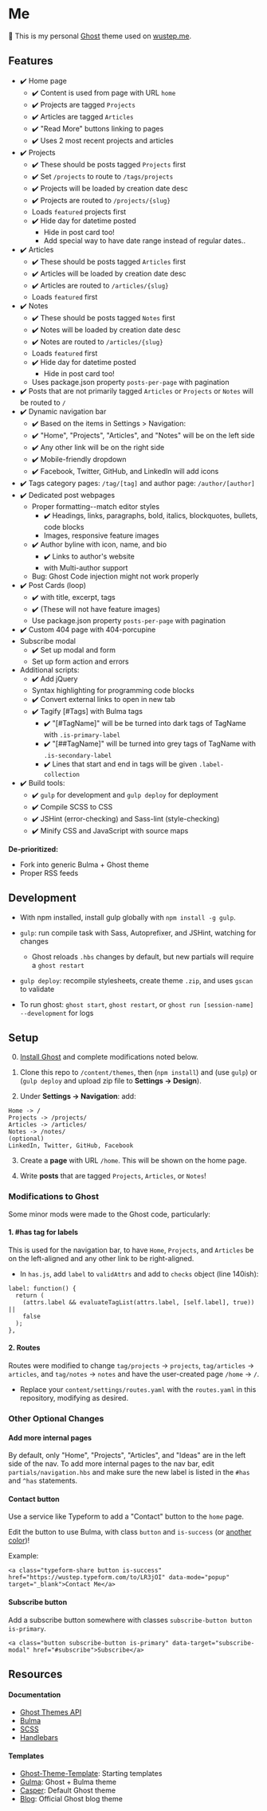 # Me

👻 This is my personal [Ghost](https://ghost.org) theme used on [wustep.me](https://wustep.me).

## Features

- ✔️ Home page
  - ✔️ Content is used from page with URL `home`
  - ✔️ Projects are tagged `Projects`
  - ✔️ Articles are tagged `Articles`
  - ✔️ "Read More" buttons linking to pages
  - ✔️ Uses 2 most recent projects and articles
- ✔️ Projects
  - ✔️ These should be posts tagged `Projects` first
  - ✔️ Set `/projects` to route to `/tags/projects`
  - ✔️ Projects will be loaded by creation date desc
  - ✔️ Projects are routed to `/projects/{slug}`
  - Loads `featured` projects first
  - ✔️ Hide day for datetime posted
    - Hide in post card too!
    - Add special way to have date range instead of regular dates..
- ✔️ Articles
  - ✔️ These should be posts tagged `Articles` first
  - ✔️ Articles will be loaded by creation date desc
  - ✔️ Articles are routed to `/articles/{slug}`
  - Loads `featured` first
- ✔️ Notes
  - ✔️ These should be posts tagged `Notes` first
  - ✔️ Notes will be loaded by creation date desc
  - ✔️ Notes are routed to `/articles/{slug}`
  - Loads `featured` first
  - ✔️ Hide day for datetime posted
    - Hide in post card too!
  - Uses package.json property `posts-per-page` with pagination
- ✔️ Posts that are not primarily tagged `Articles` or `Projects` or `Notes` will be routed to `/`
- ✔️ Dynamic navigation bar
  - ✔️ Based on the items in Settings > Navigation:
  - ✔️ "Home", "Projects", "Articles", and "Notes" will be on the left side
  - ✔️ Any other link will be on the right side
  - ✔️ Mobile-friendly dropdown
  - ✔️ Facebook, Twitter, GitHub, and LinkedIn will add icons
- ✔️ Tags category pages: `/tag/[tag]` and author page: `/author/[author]`
- ✔️ Dedicated post webpages
  - Proper formatting--match editor styles
    - ✔️ Headings, links, paragraphs, bold, italics, blockquotes, bullets, code blocks
    - Images, responsive feature images
  - ✔️ Author byline with icon, name, and bio
    - ✔️ Links to author's website
    - with Multi-author support
  - Bug: Ghost Code injection might not work properly
- ✔️ Post Cards (loop)
  - ✔️ with title, excerpt, tags
  - ✔️ (These will not have feature images)
  - Use package.json property `posts-per-page` with pagination
- ✔️ Custom 404 page with 404-porcupine
- Subscribe modal
  - ✔️ Set up modal and form
  - Set up form action and errors
- Additional scripts:
  - ✔️ Add jQuery
  - Syntax highlighting for programming code blocks
  - ✔️ Convert external links to open in new tab
  - ✔️ Tagify [#Tags] with Bulma tags
    - ✔️ "[#TagName]" will be be turned into dark tags of TagName with `.is-primary-label`
    - ✔️ "[##TagName]" will be turned into grey tags of TagName with `.is-secondary-label`
    - ✔️ Lines that start and end in tags will be given `.label-collection`
- ✔️ Build tools:
  - ✔️ `gulp` for development and `gulp deploy` for deployment
  - ✔️ Compile SCSS to CSS
  - ✔️ JSHint (error-checking) and Sass-lint (style-checking)
  - ✔️ Minify CSS and JavaScript with source maps

**De-prioritized:**

- Fork into generic Bulma + Ghost theme
- Proper RSS feeds

## Development

- With npm installed, install gulp globally with `npm install -g gulp`.

- `gulp`: run compile task with Sass, Autoprefixer, and JSHint, watching for changes

  - Ghost reloads `.hbs` changes by default, but new partials will require a `ghost restart`

- `gulp deploy`: recompile stylesheets, create theme `.zip`, and uses `gscan` to validate

- To run ghost: `ghost start`, `ghost restart`, or `ghost run [session-name] --development` for logs

## Setup

0. [Install Ghost](https://docs.ghost.org/setup/) and complete modifications noted below.

1. Clone this repo to `/content/themes`, then (`npm install`) and (use `gulp`) or (`gulp deploy` and upload zip file to **Settings -> Design**).

1. Under **Settings -> Navigation**: add:

```
Home -> /
Projects -> /projects/
Articles -> /articles/
Notes -> /notes/
(optional)
LinkedIn, Twitter, GitHub, Facebook
```

3. Create a **page** with URL `/home`. This will be shown on the home page.

4. Write **posts** that are tagged `Projects`, `Articles`, or `Notes`!

### Modifications to Ghost

Some minor mods were made to the Ghost code, particularly:

#### 1. \#has tag for labels

This is used for the navigation bar, to have `Home`, `Projects`, and `Articles` be on the left-aligned and any other link to be right-aligned.

- In `has.js`, add `label` to `validAttrs` and add to `checks` object (line 140ish):

```
label: function() {
  return (
    (attrs.label && evaluateTagList(attrs.label, [self.label], true)) ||
    false
  );
},
```

#### 2. Routes

Routes were modified to change `tag/projects` -> `projects`, `tag/articles` -> `articles`, and `tag/notes` -> `notes` and have the user-created page `/home` -> `/`.

- Replace your `content/settings/routes.yaml` with the `routes.yaml` in this repository, modifying as desired.

### Other Optional Changes

#### Add more internal pages

By default, only "Home", "Projects", "Articles", and "Ideas" are in the left side of the nav. To add more internal pages to the nav bar, edit `partials/navigation.hbs` and make sure the new label is listed in the `#has` and `^has` statements.

#### Contact button

Use a service like Typeform to add a "Contact" button to the `home` page.

Edit the button to use Bulma, with class `button` and `is-success` (or [another color](https://bulma.io/documentation/overview/colors/))!

Example:

```
<a class="typeform-share button is-success" href="https://wustep.typeform.com/to/LR3jOI" data-mode="popup" target="_blank">Contact Me</a>
```

#### Subscribe button

Add a subscribe button somewhere with classes `subscribe-button button is-primary`.

```
<a class="button subscribe-button is-primary" data-target="subscribe-modal" href="#subscribe">Subscribe</a>
```

## Resources

#### Documentation

- [Ghost Themes API](https://docs.ghost.org/api/handlebars-themes/)
- [Bulma](https://bulma.io/)
- [SCSS](https://sass-lang.com/guide)
- [Handlebars](https://handlebarsjs.com/)

#### Templates

- [Ghost-Theme-Template](https://github.com/thoughtbot/ghost-theme-template): Starting templates
- [Gulma](https://github.com/simply-fiete/Gulma): Ghost + Bulma theme
- [Casper](https://github.com/TryGhost/Casper): Default Ghost theme
- [Blog](https://github.com/TryGhost/Blog): Official Ghost blog theme
